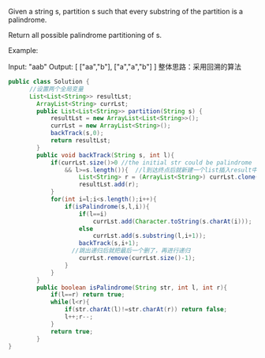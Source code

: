 Given a string s, partition s such that every substring of the partition is a palindrome.

Return all possible palindrome partitioning of s.

Example:

Input: "aab"
Output:
[
  ["aa","b"],
  ["a","a","b"]
]
整体思路：采用回溯的算法
```java
public class Solution {
      //设置两个全局变量
      List<List<String>> resultLst;
	    ArrayList<String> currLst;
	    public List<List<String>> partition(String s) {
	        resultLst = new ArrayList<List<String>>();
	        currLst = new ArrayList<String>();
	        backTrack(s,0);
	        return resultLst;
	    }
	    public void backTrack(String s, int l){
	        if(currLst.size()>0 //the initial str could be palindrome
	            && l>=s.length()){  //l到达终点后就新建一个list插入result中
	                List<String> r = (ArrayList<String>) currLst.clone();
	                resultLst.add(r);
	        }
	        for(int i=l;i<s.length();i++){
	            if(isPalindrome(s,l,i)){
	                if(l==i)
	                    currLst.add(Character.toString(s.charAt(i)));
	                else
	                    currLst.add(s.substring(l,i+1));
	                backTrack(s,i+1);
                  //跳出递归后就把最后一个删了，再进行递归
	                currLst.remove(currLst.size()-1);
	            }
	        }
	    }
	    public boolean isPalindrome(String str, int l, int r){
	        if(l==r) return true;
	        while(l<r){
	            if(str.charAt(l)!=str.charAt(r)) return false;
	            l++;r--;
	        }
	        return true;
	    }
}
```
